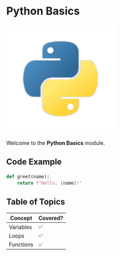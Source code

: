 # Python Basics

![Python Logo](https://raw.githubusercontent.com/github/explore/main/topics/python/python.png)

Welcome to the **Python Basics** module.

## Code Example

```python
def greet(name):
    return f"Hello, {name}!"
```

## Table of Topics

| Concept     | Covered? |
|-------------|----------|
| Variables   | ✅       |
| Loops       | ✅       |
| Functions   | ✅       |
